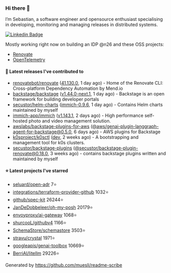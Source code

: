 ### Hi there 👋

I’m Sebastian, a software engineer and opensource enthusiast specialising in developing, monitoring and managing releases in distributed systems.    

[![Linkedin Badge](https://img.shields.io/badge/-LinkedIn-blue?style=flat&logo=Linkedin&logoColor=white&link=https://www.linkedin.com/in/sebastian-poxhofer/)](https://www.linkedin.com/in/sebastian-poxhofer/)

Mostly working right now on building an IDP @n26 and these OSS projects:
- [Renovate](https://github.com/renovatebot/renovate)
- [OpenTelemetry](https://github.com/open-telemetry)



#### 🚀 Latest releases I've contributed to

- [renovatebot/renovate](https://github.com/renovatebot/renovate) ([41.130.0](https://github.com/renovatebot/renovate/releases/tag/41.130.0), 1 day ago) - Home of the Renovate CLI: Cross-platform Dependency Automation by Mend.io
- [backstage/backstage](https://github.com/backstage/backstage) ([v1.44.0-next.1](https://github.com/backstage/backstage/releases/tag/v1.44.0-next.1), 1 day ago) - Backstage is an open framework for building developer portals
- [secustor/helm-charts](https://github.com/secustor/helm-charts) ([immich-0.9.6](https://github.com/secustor/helm-charts/releases/tag/immich-0.9.6), 1 day ago) - Contains Helm charts maintained by myself
- [immich-app/immich](https://github.com/immich-app/immich) ([v1.143.1](https://github.com/immich-app/immich/releases/tag/v1.143.1), 2 days ago) - High performance self-hosted photo and video management solution.
- [awslabs/backstage-plugins-for-aws](https://github.com/awslabs/backstage-plugins-for-aws) ([@aws/genai-plugin-langgraph-agent-for-backstage@0.5.0](https://github.com/awslabs/backstage-plugins-for-aws/releases/tag/%40aws/genai-plugin-langgraph-agent-for-backstage%400.5.0), 6 days ago) - AWS plugins for Backstage
- [k0sproject/k0sctl](https://github.com/k0sproject/k0sctl) ([dev](https://github.com/k0sproject/k0sctl/releases/tag/dev), 2 weeks ago) - A bootstrapping and management tool for k0s clusters.
- [secustor/backstage-plugins](https://github.com/secustor/backstage-plugins) ([@secustor/backstage-plugin-renovate@0.18.0](https://github.com/secustor/backstage-plugins/releases/tag/%40secustor/backstage-plugin-renovate%400.18.0), 3 weeks ago) - contains backstage plugins written and maintained by myself

#### ⭐ Latest projects I've starred

- [seluard/open-adr](https://github.com/seluard/open-adr) 7⭐
- [integrations/terraform-provider-github](https://github.com/integrations/terraform-provider-github) 1032⭐
- [github/spec-kit](https://github.com/github/spec-kit) 26244⭐
- [JanDeDobbeleer/oh-my-posh](https://github.com/JanDeDobbeleer/oh-my-posh) 20179⭐
- [envoyproxy/ai-gateway](https://github.com/envoyproxy/ai-gateway) 1068⭐
- [shurcooL/githubv4](https://github.com/shurcooL/githubv4) 1166⭐
- [SchemaStore/schemastore](https://github.com/SchemaStore/schemastore) 3503⭐
- [stravu/crystal](https://github.com/stravu/crystal) 1971⭐
- [googleapis/genai-toolbox](https://github.com/googleapis/genai-toolbox) 10669⭐
- [BerriAI/litellm](https://github.com/BerriAI/litellm) 29226⭐



Generated by https://github.com/muesli/readme-scribe
